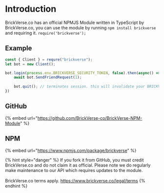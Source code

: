 # Introduction

BrickVerse.co has an official NPMJS Module written in TypeScript by BrickVerse.co, you can use the module by running `npm install brickverse` and requiring it. `require('brickverse');`

## Example

```javascript
const { Client } = requre("brickverse");
let bot = new Client();

bot.login(process.env.BRICKVERSE_SECURITY_TOKEN, false).then(async() => {
    await bot.SendFriendRequest(1);
    
    bot.quit(); // terminates session. this will invalidate your BRICKVERSE SECURITY TOKEN!
})
```

## GitHub

{% embed url="https://github.com/BrickVerse-co/BrickVerse-NPM-Module" %}

## NPM

{% embed url="https://www.npmjs.com/package/brickverse" %}

{% hint style="danger" %}
If you fork it from GitHub, you must credit BrickVerse.co and do not claim it as official. Please note we do regularly make maintenance to our API which requires updates to the module.\
\
BrickVerse.co terms apply. https://www.brickverse.co/legal/terms
{% endhint %}
